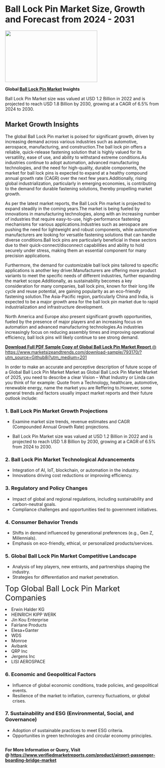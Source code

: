 <H1>Ball Lock Pin Market Size, Growth and Forecast from 2024 - 2031</H1><img class="aligncenter size-medium wp-image-584254" src="https://thirdeyenews.in/wp-content/uploads/2024/09/Global-Market-Research-300x168.jpeg" alt="" width="300" height="168" /><p><strong>Global&nbsp;<a href="https://www.marketsizeandtrends.com/download-sample/793170/?utm_source=Github8j?utm_medium=201">Ball Lock Pin Market</a> Insights</strong></p><p>Ball Lock Pin Market size was valued at USD 1.2 Billion in 2022 and is projected to reach USD 1.8 Billion by 2030, growing at a CAGR of 6.5% from 2024 to 2030.</p><p><h2>Market Growth Insights</h2> <p>The global Ball Lock Pin market is poised for significant growth, driven by increasing demand across various industries such as automotive, aerospace, manufacturing, and construction.The ball lock pin offers a reliable, quick-release fastening solution that is highly valued for its versatility, ease of use, and ability to withstand extreme conditions.As industries continue to adopt automation, advanced manufacturing technologies, and the need for high-quality, durable components, the market for ball lock pins is expected to expand at a healthy compound annual growth rate (CAGR) over the next few years.Additionally, rising global industrialization, particularly in emerging economies, is contributing to the demand for durable fastening solutions, thereby propelling market growth.</p> <p><a href="download-link-here"></a></p> <p>As per the latest market reports, the Ball Lock Pin market is projected to expand steadily in the coming years.The market is being fueled by innovations in manufacturing technologies, along with an increasing number of industries that require easy-to-use, high-performance fastening mechanisms for various applications.Industries such as aerospace are pushing the need for lightweight and robust components, while automotive manufacturers are looking for versatile fastening solutions that can handle diverse conditions.Ball lock pins are particularly beneficial in these sectors due to their quick-connect/disconnect capabilities and ability to hold securely under stress, making them an essential component for many precision applications.</p> <p>Furthermore, the demand for customizable ball lock pins tailored to specific applications is another key driver.Manufacturers are offering more product variants to meet the specific needs of different industries, further expanding the market scope.Additionally, as sustainability becomes a key consideration for many companies, ball lock pins, known for their long life cycle and reuse potential, are gaining popularity as an eco-friendly fastening solution.The Asia-Pacific region, particularly China and India, is expected to be a major growth area for the ball lock pin market due to rapid industrialization and infrastructure development.</p> <p>North America and Europe also present significant growth opportunities, fueled by the presence of major players and an increasing focus on automation and advanced manufacturing technologies.As industries increasingly focus on reducing assembly times and improving operational efficiency, ball lock pins will likely continue to see strong demand.</p> <p><a href="get-more-link-here"></p><p><span class=""><strong>Download Full PDF Sample Copy of Global Ball Lock Pin Market Report</strong> @ <a href="https://www.marketsizeandtrends.com/download-sample/793170/?utm_source=Github8j?utm_medium=201" target="_blank">https://www.marketsizeandtrends.com/download-sample/793170/?utm_source=Github8j?utm_medium=201</a></span></p><p>In order to make an accurate and perceptive description of future scope of a Global&nbsp;Ball Lock Pin Market Market as Global&nbsp;Ball Lock Pin Market Market of 2025, you need to describe a clear Vision &ndash; What Industry or Linda can you think of for example: Quote from a Technology, healthcare, automotive, renewable energy, name the market you are Reffering to.However, some general trends and factors usually impact market reports and their future outlook include:</p><h3>1.&nbsp;<strong>Ball Lock Pin Market Growth Projections</strong></h3><ul><li>Examine market size trends, revenue estimates and CAGR (Compounded Annual Growth Rate) projections.</li><li><p>Ball Lock Pin Market size was valued at USD 1.2 Billion in 2022 and is projected to reach USD 1.8 Billion by 2030, growing at a CAGR of 6.5% from 2024 to 2030.</p></li></ul><h3>2.&nbsp;<strong>Ball Lock Pin Market Technological Advancements</strong></h3><ul><li>Integration of AI, IoT, blockchain, or automation in the industry.</li><li>Innovations driving cost reductions or improving efficiency.</li></ul><h3>3.&nbsp;<strong>Regulatory and Policy Changes</strong></h3><ul><li>Impact of global and regional regulations, including sustainability and carbon-neutral goals.</li><li>Compliance challenges and opportunities tied to government initiatives.</li></ul><h3>4.&nbsp;<strong>Consumer Behavior Trends</strong></h3><ul><li>Shifts in demand influenced by generational preferences (e.g., Gen Z, Millennials).</li><li>Emphasis on eco-friendly, ethical, or personalized products/services.</li></ul><h3>5.&nbsp;<strong>Global Ball Lock Pin Market Competitive Landscape</strong></h3><ul><li>Analysis of key players, new entrants, and partnerships shaping the industry.</li><li>Strategies for differentiation and market penetration.</li></ul><p data-pm-slice="1 1 []"><span style="color: inherit; font-family: inherit; font-size: 25px;">Top Global Ball Lock Pin Market Companies</span></p><div class="" data-test-id=""><p><li>Erwin Halder KG</li><li> HEINRICH KIPP WERK</li><li> Jin Kou Enterprise</li><li> Fairlane Products</li><li> Elesa+Ganter</li><li> WDS</li><li> Monroe</li><li> Avibank</li><li> QRP Inc</li><li> Jergens Inc</li><li> LISI AEROSPACE</li></p></div><h3>6.&nbsp;<strong>Economic and Geopolitical Factors</strong></h3><ul><li>Influence of global economic conditions, trade policies, and geopolitical events.</li><li>Resilience of the market to inflation, currency fluctuations, or global crises.</li></ul><h3>7.&nbsp;<strong>Sustainability and ESG (Environmental, Social, and Governance)</strong></h3><ul><li>Adoption of sustainable practices to meet ESG criteria.</li><li>Opportunities in green technologies and circular economy principles.</li></ul><h2><strong style="font-size: 14px;">For More Information or Query, Visit @&nbsp;</strong><a style="background-color: #ffffff; font-size: 14px;" href="https://www.marketsizeandtrends.com/report/ball-lock-pin-market/" target="_blank">https://www.verifiedmarketreports.com/product/airport-passenger-boarding-bridge-market</a></h2>